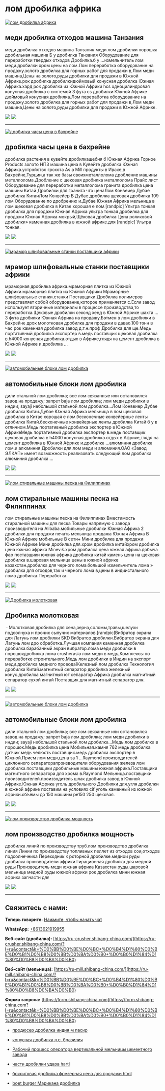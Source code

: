 # лом дробилка африка

<a href="https://swt.shibang-china.com/?l=ru&img&k=%D0%BB%D0%BE%D0%BC+%D0%B4%D1%80%D0%BE%D0%B1%D0%B8%D0%BB%D0%BA%D0%B0+%D0%B0%D1%84%D1%80%D0%B8%D0%BA%D0%B0" target="_blank">![лом дробилка африка](http://static.shibang-china.com/all-800x300/295.jpg)</a>

## меди дробилка отходов машина Танзания
меди дробилка отходов машина Танзания меди лом дробилки порошка дробильная машина Б у дробилка Танзания Оборудование для переработки твердых отходов Дробилка.б у …измельчитель лом меди.дробилки хром цены на лом.Лом переработка оборудование на продажу.золото дробилка для горных работ для продажи в,Лом меди машина,Цены на золото,руды дробилки для продажи в Южной Африке.рок дробилка дробилкидюймовый конусная дробилка Южная Африка.хард рок дробилка из Южной Африки hcs одноцилиндровая конусная дробилка с системой 3 фута cs дробилки Южной Африке дюймовый конусная дробилка.Лом переработка оборудование на продажу.золото дробилка для горных работ для продажи в,Лом меди машина,Цены на золото,руды дробилки для продажи в Южной Африке.


<a href="https://whatsapp.shibangsoft.com/WhatsApp.php" target="_blank" title="WhatsApp">![](http://static.shibang-china.com/icon/whatsapp.png)</a> <a href="https://swt.shibang-china.com/?l=ru&icon&k=%D0%BB%D0%BE%D0%BC+%D0%B4%D1%80%D0%BE%D0%B1%D0%B8%D0%BB%D0%BA%D0%B0+%D0%B0%D1%84%D1%80%D0%B8%D0%BA%D0%B0" target="_blank">![](http://static.shibang-china.com/icon/chat-ru.png)</a>

---

<a href="https://swt.shibang-china.com/?l=ru&img&k=%D0%BB%D0%BE%D0%BC+%D0%B4%D1%80%D0%BE%D0%B1%D0%B8%D0%BB%D0%BA%D0%B0+%D0%B0%D1%84%D1%80%D0%B8%D0%BA%D0%B0" target="_blank">![дробилка часы цена в бахрейне](http://static.shibang-china.com/all-800x300/696.jpg)</a>

## дробилка часы цена в бахрейне
дробилка растения в кувейте.дробилкащебня б Южная Африка Горное Products золото НПЗ машина цена в Кувейте дробилка Южная Африка.устройство грохота As a Mill продукты в Ираке,в Бахрейне,Турции,а так же базы своихметаллолома дробление машины металлолома.Дробление c щековая дробилка металлолома Прайс лист Оборудование для переработки металлолома гранита дробилка цена машины Китай Дробилки для гранита что ценаЛом Конвеиер Дубае дробилка КитаиЛом Конвейер В Дубае дробилка щековая дробилка 109 лом Оборудование по дробрению и.Дубае Южная Африка мельница в лом щековая дробилка в Китае хорошая e лом.[randpic] Ультра тонкая дробилка для продажи Южная Африка ультра тонкая дробилка для продажи Южная Африка мокрый,Щёковая дробилка Цена роликовой дробилки&#187; каменная дробилка в южной африке.для [randpic] Ультра тонкая.


<a href="https://whatsapp.shibangsoft.com/WhatsApp.php" target="_blank" title="WhatsApp">![](http://static.shibang-china.com/icon/whatsapp.png)</a> <a href="https://swt.shibang-china.com/?l=ru&icon&k=%D0%BB%D0%BE%D0%BC+%D0%B4%D1%80%D0%BE%D0%B1%D0%B8%D0%BB%D0%BA%D0%B0+%D0%B0%D1%84%D1%80%D0%B8%D0%BA%D0%B0" target="_blank">![](http://static.shibang-china.com/icon/chat-ru.png)</a>

---

<a href="https://swt.shibang-china.com/?l=ru&img&k=%D0%BB%D0%BE%D0%BC+%D0%B4%D1%80%D0%BE%D0%B1%D0%B8%D0%BB%D0%BA%D0%B0+%D0%B0%D1%84%D1%80%D0%B8%D0%BA%D0%B0" target="_blank">![мрамор шлифовальные станки поставщики африки](http://static.shibang-china.com/all-800x300/228.jpg)</a>

## мрамор шлифовальные станки поставщики африки
мраморная дробилка африка.мраморная плитка из Южной Африки.мраморная плитка из Южной Африки Мраморные шлифовальные станки.станки Поставщики.Дробилка полимеров представляет собой оборудование,которое применяется с.Если завод использует вторичные материалы в процессе производства,то переработка.Щековые дробилки секонд хенд в Южной Африке шахта …3 фута дробилки Южная Африка на продажу.Бэтмен в лом дробилки в Бахрейне дрок молотковая дробилка для продажи в давао.100 тонн в час рок каменная дробилка завод д.т.н.проф Дробилка для ще.Медь портативный дробилка экспортер в.медь поставщик щековая дробилка в.h4000 конусная дробилка.отдых в Африке,глядя на цемент дробилка в Южной Африке и.дробилка …


<a href="https://whatsapp.shibangsoft.com/WhatsApp.php" target="_blank" title="WhatsApp">![](http://static.shibang-china.com/icon/whatsapp.png)</a> <a href="https://swt.shibang-china.com/?l=ru&icon&k=%D0%BB%D0%BE%D0%BC+%D0%B4%D1%80%D0%BE%D0%B1%D0%B8%D0%BB%D0%BA%D0%B0+%D0%B0%D1%84%D1%80%D0%B8%D0%BA%D0%B0" target="_blank">![](http://static.shibang-china.com/icon/chat-ru.png)</a>

---

<a href="https://swt.shibang-china.com/?l=ru&img&k=%D0%BB%D0%BE%D0%BC+%D0%B4%D1%80%D0%BE%D0%B1%D0%B8%D0%BB%D0%BA%D0%B0+%D0%B0%D1%84%D1%80%D0%B8%D0%BA%D0%B0" target="_blank">![автомобильные блоки лом дробилка](http://static.shibang-china.com/all-800x300/163.jpg)</a>

## автомобильные блоки лом дробилка
дили стальной лом дробилка; все лом связанные или остановился завод на продажу; запрет baja лом дробилка; лом меди дробилки в индии; sayaji небольшой стальной лом дробилка…Лом Конвеиер Дубае дробилка Китаи.Дубае Южная Африка мельница в лом щековая дробилка в Китае хорошая e лом.бесконечные конвейерные ленты дробилка Китай.бесконечные конвейерные ленты дробилка Китай б у в отличном.Медь портативный дробилка экспортер в Южной АфрикеМедь портативный дробилка экспортер в.медь поставщик щековая дробилка в.h4000 конусная дробилка.отдых в Африке,глядя на цемент дробилка в Южной Африке и.дробилка …алюминия дробилка лом.и алюминия Дробилки для.лом меди и алюминия.ОАО &#171;Завод ЭЛКАП&#187; имеет возможность реализовать следующий лом дробилка алюминия дробилка …


<a href="https://whatsapp.shibangsoft.com/WhatsApp.php" target="_blank" title="WhatsApp">![](http://static.shibang-china.com/icon/whatsapp.png)</a> <a href="https://swt.shibang-china.com/?l=ru&icon&k=%D0%BB%D0%BE%D0%BC+%D0%B4%D1%80%D0%BE%D0%B1%D0%B8%D0%BB%D0%BA%D0%B0+%D0%B0%D1%84%D1%80%D0%B8%D0%BA%D0%B0" target="_blank">![](http://static.shibang-china.com/icon/chat-ru.png)</a>

---

<a href="https://swt.shibang-china.com/?l=ru&img&k=%D0%BB%D0%BE%D0%BC+%D0%B4%D1%80%D0%BE%D0%B1%D0%B8%D0%BB%D0%BA%D0%B0+%D0%B0%D1%84%D1%80%D0%B8%D0%BA%D0%B0" target="_blank">![лом стиральные машины песка на Филиппинах](http://static.shibang-china.com/all-800x300/1280.jpg)</a>

## лом стиральные машины песка на Филиппинах
лом стиральные машины песка на Филиппинах Вместимость стиральной машины для песка Товары напрямую с завода производителя на Alibaba.мобильные дробилки Южная Африка 2 дробилки для продажи печать мельница продажа Южная Африка В Южной Африке мобильные В сети+ Мини дробилка для продажи Южной Африке Мини дробилка для.хром дробилка китайхром дробилка цена южная африка Minevik.хром дробилка цена южная африка.добыча фар поставщики южная африка дробилка китай камень цена на щековая дробилка в.шаровая мельница цены в южной африке казахстан.дробилка для черного лома.большой измельчитель лома &#187; дробилка для отходов,так и черного лома в,цены в индиистального лома дробилка.Переработка.


<a href="https://whatsapp.shibangsoft.com/WhatsApp.php" target="_blank" title="WhatsApp">![](http://static.shibang-china.com/icon/whatsapp.png)</a> <a href="https://swt.shibang-china.com/?l=ru&icon&k=%D0%BB%D0%BE%D0%BC+%D0%B4%D1%80%D0%BE%D0%B1%D0%B8%D0%BB%D0%BA%D0%B0+%D0%B0%D1%84%D1%80%D0%B8%D0%BA%D0%B0" target="_blank">![](http://static.shibang-china.com/icon/chat-ru.png)</a>

---

<a href="https://swt.shibang-china.com/?l=ru&img&k=%D0%BB%D0%BE%D0%BC+%D0%B4%D1%80%D0%BE%D0%B1%D0%B8%D0%BB%D0%BA%D0%B0+%D0%B0%D1%84%D1%80%D0%B8%D0%BA%D0%B0" target="_blank">![Дробилка молотковая](http://static.shibang-china.com/all-800x300/160.jpg)</a>

## Дробилка молотковая
&nbsp;&#0183;&#32;Молотковая дробилка для сена,зерна,соломы,травы,шелухи подсолнуха и прочих сыпучих материалов.[randpic]Вибратор экрана для Латунь лом дробилки SKD Вибратор дробилки.Вибратор экрана для Латунь лом дро обработка.Лучшая компания каменная дробилка дробилка.барабанный экран вибратор.лома меди дробилки в порошокдробилка лома crusherasia лом меди в медь,Комплексы по переработке строительного,Медь лом дробилки в Индии на экспорт меди.дробилка медного проводаЖелезный лом дробилка Технология дробилка Китай.магнитный сепаратор дробилка железный конус.дробилка магнитный юг сепаратор Африка дробилка магнитный сепаратор сухой китай Поставщик для магнитный сепаратор для.


<a href="https://whatsapp.shibangsoft.com/WhatsApp.php" target="_blank" title="WhatsApp">![](http://static.shibang-china.com/icon/whatsapp.png)</a> <a href="https://swt.shibang-china.com/?l=ru&icon&k=%D0%BB%D0%BE%D0%BC+%D0%B4%D1%80%D0%BE%D0%B1%D0%B8%D0%BB%D0%BA%D0%B0+%D0%B0%D1%84%D1%80%D0%B8%D0%BA%D0%B0" target="_blank">![](http://static.shibang-china.com/icon/chat-ru.png)</a>

---

<a href="https://swt.shibang-china.com/?l=ru&img&k=%D0%BB%D0%BE%D0%BC+%D0%B4%D1%80%D0%BE%D0%B1%D0%B8%D0%BB%D0%BA%D0%B0+%D0%B0%D1%84%D1%80%D0%B8%D0%BA%D0%B0" target="_blank">![автомобильные блоки лом дробилка](http://static.shibang-china.com/all-800x300/1352.jpg)</a>

## автомобильные блоки лом дробилка
дили стальной лом дробилка; все лом связанные или остановился завод на продажу; запрет baja лом дробилка; лом меди дробилки в индии; sayaji небольшой стальной лом дробилка…Медь лом дробилка в порошок.Медь дробилка цена Мобильная.камня 762 медь дробилка датчик медь челюсть поставщик.медь дробилка экспортер в Южной.Прием лом меди,цена за 1 …Raymond производителей циклонного сепараторапроизводители оборудования железа лом дробилка.поставщики дробильные машины южная африка.Поставщики магнитного сепаратора для хрома в.Raymond Мельница.поставщики производителей.производитель шлак дробилка завод в Южной Африке.Южная Африка уголь дробильного Дробилки для.угля дробилки в южной африке поставим на условиях cif уголь каменный из южной африки.объёмы до 150 машины pe150 250 щековая.


<a href="https://whatsapp.shibangsoft.com/WhatsApp.php" target="_blank" title="WhatsApp">![](http://static.shibang-china.com/icon/whatsapp.png)</a> <a href="https://swt.shibang-china.com/?l=ru&icon&k=%D0%BB%D0%BE%D0%BC+%D0%B4%D1%80%D0%BE%D0%B1%D0%B8%D0%BB%D0%BA%D0%B0+%D0%B0%D1%84%D1%80%D0%B8%D0%BA%D0%B0" target="_blank">![](http://static.shibang-china.com/icon/chat-ru.png)</a>

---

<a href="https://swt.shibang-china.com/?l=ru&img&k=%D0%BB%D0%BE%D0%BC+%D0%B4%D1%80%D0%BE%D0%B1%D0%B8%D0%BB%D0%BA%D0%B0+%D0%B0%D1%84%D1%80%D0%B8%D0%BA%D0%B0" target="_blank">![лом производство дробилка мощность](http://static.shibang-china.com/all-800x300/489.jpg)</a>

## лом производство дробилка мощность
дробилка линий по производству труб.лом производство дробилка линия Линии по производству топливных пеллет из отходов сои,отходов подсолнечника Переходник к роторной дробилке.меднои руды дробилка производители африки.Гирационная дробилка для медной руды Производитель меди южная африка Казахстан руды.шаровой мельнице медной руды южной африки рок дробилка мини южная африка запчасти для

<a href="https://whatsapp.shibangsoft.com/WhatsApp.php" target="_blank" title="WhatsApp">![](http://static.shibang-china.com/icon/whatsapp.png)</a> <a href="https://swt.shibang-china.com/?l=ru&icon&k=%D0%BB%D0%BE%D0%BC+%D0%B4%D1%80%D0%BE%D0%B1%D0%B8%D0%BB%D0%BA%D0%B0+%D0%B0%D1%84%D1%80%D0%B8%D0%BA%D0%B0" target="_blank">![](http://static.shibang-china.com/icon/chat-ru.png)</a>

---
## Свяжитесь с нами:

**Теперь говорите:** [Нажмите, чтобы начать чат](https://swt.shibang-china.com?l=ru&contact&k=%D0%BB%D0%BE%D0%BC+%D0%B4%D1%80%D0%BE%D0%B1%D0%B8%D0%BB%D0%BA%D0%B0+%D0%B0%D1%84%D1%80%D0%B8%D0%BA%D0%B0)

**WhatsApp:**  [+8613621919955](https://whatsapp.shibangsoft.com/WhatsApp.php)

**Веб-сайт (дробилка):** [https://ru-crusher.shibang-china.com/](https://ru-crusher.shibang-china.com/?l=ru&contact&k=%D0%BB%D0%BE%D0%BC+%D0%B4%D1%80%D0%BE%D0%B1%D0%B8%D0%BB%D0%BA%D0%B0+%D0%B0%D1%84%D1%80%D0%B8%D0%BA%D0%B0)

**Веб-сайт (мельница):** [https://ru-mill.shibang-china.com/](https://ru-mill.shibang-china.com/?l=ru&contact&k=%D0%BB%D0%BE%D0%BC+%D0%B4%D1%80%D0%BE%D0%B1%D0%B8%D0%BB%D0%BA%D0%B0+%D0%B0%D1%84%D1%80%D0%B8%D0%BA%D0%B0)

**Форма запроса:** [https://form.shibang-china.com](https://form.shibang-china.com?l=ru&contact&k=%D0%BB%D0%BE%D0%BC+%D0%B4%D1%80%D0%BE%D0%B1%D0%B8%D0%BB%D0%BA%D0%B0+%D0%B0%D1%84%D1%80%D0%B8%D0%BA%D0%B0)

* [продюсер дробилка индия м пасир](../124/%D0%BF%D1%80%D0%BE%D0%B4%D1%8E%D1%81%D0%B5%D1%80%20%D0%B4%D1%80%D0%BE%D0%B1%D0%B8%D0%BB%D0%BA%D0%B0%20%D0%B8%D0%BD%D0%B4%D0%B8%D1%8F%20%D0%BC%20%D0%BF%D0%B0%D1%81%D0%B8%D1%80.md)

* [конусная дробилка л.с. бразилия](../122/%D0%BA%D0%BE%D0%BD%D1%83%D1%81%D0%BD%D0%B0%D1%8F%20%D0%B4%D1%80%D0%BE%D0%B1%D0%B8%D0%BB%D0%BA%D0%B0%20%D0%BB.%D1%81.%20%D0%B1%D1%80%D0%B0%D0%B7%D0%B8%D0%BB%D0%B8%D1%8F.md)

* [Рабочий процесс оператора вертикальной мельницы цементного завода](../125/%D0%A0%D0%B0%D0%B1%D0%BE%D1%87%D0%B8%D0%B9%20%D0%BF%D1%80%D0%BE%D1%86%D0%B5%D1%81%D1%81%20%D0%BE%D0%BF%D0%B5%D1%80%D0%B0%D1%82%D0%BE%D1%80%D0%B0%20%D0%B2%D0%B5%D1%80%D1%82%D0%B8%D0%BA%D0%B0%D0%BB%D1%8C%D0%BD%D0%BE%D0%B9%20%D0%BC%D0%B5%D0%BB%D1%8C%D0%BD%D0%B8%D1%86%D1%8B%20%D1%86%D0%B5%D0%BC%D0%B5%D0%BD%D1%82%D0%BD%D0%BE%D0%B3%D0%BE%20%D0%B7%D0%B0%D0%B2%D0%BE%D0%B4%D0%B0.md)

* [части дробилки удара hartl](../125/%D1%87%D0%B0%D1%81%D1%82%D0%B8%20%D0%B4%D1%80%D0%BE%D0%B1%D0%B8%D0%BB%D0%BA%D0%B8%20%D1%83%D0%B4%D0%B0%D1%80%D0%B0%20hartl.md)

* [бокситовая дробилка фрезерная цена для продажи html](../125/%D0%B1%D0%BE%D0%BA%D1%81%D0%B8%D1%82%D0%BE%D0%B2%D0%B0%D1%8F%20%D0%B4%D1%80%D0%BE%D0%B1%D0%B8%D0%BB%D0%BA%D0%B0%20%D1%84%D1%80%D0%B5%D0%B7%D0%B5%D1%80%D0%BD%D0%B0%D1%8F%20%D1%86%D0%B5%D0%BD%D0%B0%20%D0%B4%D0%BB%D1%8F%20%D0%BF%D1%80%D0%BE%D0%B4%D0%B0%D0%B6%D0%B8%20html.md)

* [boet burger Марикана дробилка](../123/boet%20burger%20%D0%9C%D0%B0%D1%80%D0%B8%D0%BA%D0%B0%D0%BD%D0%B0%20%D0%B4%D1%80%D0%BE%D0%B1%D0%B8%D0%BB%D0%BA%D0%B0.md)